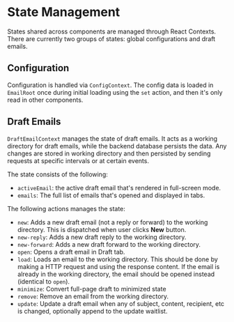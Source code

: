 # State Management

States shared across components are managed through React Contexts. There are currently two groups of states: global configurations and draft emails.

## Configuration

Configuration is handled via `ConfigContext`. The config data is loaded in `EmailRoot` once during initial loading using the `set` action, and then it's only read in other components.

## Draft Emails

`DraftEmailContext` manages the state of draft emails. It acts as a working directory for draft emails, while the backend database persists the data. Any changes are stored in working directory and then persisted by sending requests at specific intervals or at certain events.

The state consists of the following:

- `activeEmail`: the active draft email that's rendered in full-screen mode.
- `emails`: The full list of emails that's opened and displayed in tabs.

The following actions manages the state:

- `new`: Adds a new draft email (not a reply or forward) to the working directory. This is dispatched when user clicks **New** button.
- `new-reply`: Adds a new draft reply to the working directory.
- `new-forward`: Adds a new draft forward to the working directory.
- `open`: Opens a draft email in Draft tab.
- `load`: Loads an email to the working directory. This should be done by making a HTTP request and using the response content. If the email is already in the working directory, the email should be opened instead (identical to `open`).
- `minimize`: Convert full-page draft to minimized state
- `remove`: Remove an email from the working directory.
- `update`: Update a draft email when any of subject, content, recipient, etc is changed, optionally append to the update waitlist.
